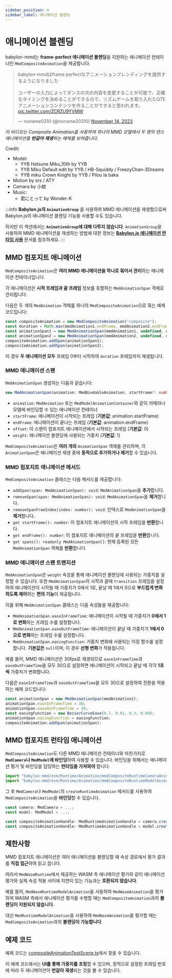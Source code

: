```yaml
---
sidebar_position: 4
sidebar_label: 애니메이션 블렌딩
---
```


# 애니메이션 블렌딩

babylon-mmd는 **frame-perfect 애니메이션 블렌딩**을 지원하는 애니메이션 컨테이너인 `MmdCompositeAnimation`을 제공합니다.

<blockquote class="twitter-tweet" data-media-max-width="10000">
<p lang="ja" dir="ltr">
    babylon-mmdはframe perfectなアニメーションブレンディングを提供するようになりました
    <br/>
    <br/>
    ユーザーの入力によってダンスの次の内容を変更することが可能で、正確なタイミングを決めることができるので、リズムゲームを取り入れたQTEアニメーションコンテンツを作ることができると思われます。
    <a href="https://t.co/ZCRZU9YVMW">pic.twitter.com/ZCRZU9YVMW</a>
</p>
&mdash; noname0310 (@noname20310)
<a href="https://twitter.com/noname20310/status/1724322704323756229?ref_src=twsrc%5Etfw">
November 14, 2023
</a>
</blockquote>
<script async src="https://platform.twitter.com/widgets.js" charset="utf-8"></script> 

*이 비디오는 Composite Animation을 사용하여 하나의 MMD 모델에서 두 명의 댄스 애니메이션을 **번갈아 재생**하는 예제를 보여줍니다.*

Credit:
- Model:
  - YYB Hatsune Miku_10th by YYB
  - YYB Miku Default edit by YYB / HB-Squiddy / FreezyChan-3Dreams
  - YYB miku Crown Knight by YYB / Pilou la baka
- Motion by srs / ATY
- Camara by 小紋
- Music: 
  - 君にとって by Wonder-K 

:::info
**Babylon.js의 `AnimationGroup`** 을 사용하여 MMD 애니메이션을 재생함으로써 Babylon.js의 애니메이션 블렌딩 기능을 사용할 수도 있습니다.

하지만 이 섹션에서는 **`AnimationGroup`에 대해 다루지 않습니다**. `AnimationGroup`을 사용하여 MMD 애니메이션을 재생하는 방법에 대한 정보는 **[Babylon.js 애니메이션 런타임 사용](../use-babylonjs-animation-runtime#babylonjs-animation-group)** 문서를 참조하세요.
:::

## MMD 컴포지트 애니메이션

`MmdCompositeAnimation`은 **여러 MMD 애니메이션을 하나로 묶어서 관리**하는 애니메이션 컨테이너입니다.

각 애니메이션은 **시작 프레임과 끝 프레임** 정보를 포함하는 `MmdAnimationSpan` 객체로 관리됩니다.

다음은 두 개의 `MmdAnimation` 객체를 하나의 `MmdCompositeAnimation`으로 묶는 예제 코드입니다:

```typescript
const compositeAnimation = new MmdCompositeAnimation("composite");
const duration = Math.max(mmdAnimation1.endFrame, mmdAnimation2.endFrame);
const animationSpan1 = new MmdAnimationSpan(mmdAnimation1, undefined, duration, 0, 1);
const animationSpan2 = new MmdAnimationSpan(mmdAnimation2, undefined, duration, 0, 1);
compositeAnimation.addSpan(animationSpan1);
compositeAnimation.addSpan(animationSpan2);
```

이 경우 **두 애니메이션 모두** 프레임 0부터 시작하여 `duration` 프레임까지 재생됩니다.

### MMD 애니메이션 스팬

`MmdAnimationSpan` 생성자는 다음과 같습니다:

```typescript
new MmdAnimationSpan(animation: MmdBindableAnimation, startFrame?: number, endFrame?: number, offset?: number, weight?: number): MmdAnimationSpan
```

- `animation`: `MmdAnimation` 또는 `MmdModelAnimationContainer`와 같이 카메라나 모델에 바인딩할 수 있는 애니메이션 컨테이너
- `startFrame`: 애니메이션이 시작되는 프레임 (**기본값**: animation.startFrame)
- `endFrame`: 애니메이션이 끝나는 프레임 (**기본값**: animation.endFrame)
- `offset`: 이 스팬이 컴포지트 애니메이션에서 시작되는 프레임 (**기본값**: 0)
- `weight`: 애니메이션 블렌딩에 사용되는 가중치 (**기본값**: 1)

`MmdCompositeAnimation`은 **여러 개의** `AnimationSpan` 객체를 관리하며, 각 `AnimationSpan`은 애니메이션 재생 중에 **동적으로 추가하거나 제거**할 수 있습니다.

### MMD 컴포지트 애니메이션 메서드

`MmdCompositeAnimation` 클래스는 다음 메서드를 제공합니다:

- `addSpan(span: MmdAnimationSpan): void`: `MmdAnimationSpan`을 **추가**합니다.
- `removeSpan(span: MmdAnimationSpan): void`: `MmdAnimationSpan`을 **제거**합니다.
- `removeSpanFromIndex(index: number): void`: 인덱스로 `MmdAnimationSpan`을 **제거**합니다.
- `get startFrame(): number`: 이 컴포지트 애니메이션의 시작 프레임을 **반환**합니다.
- `get endFrame(): number`: 이 컴포지트 애니메이션의 끝 프레임을 **반환**합니다.
- `get spans(): readonly MmdAnimationSpan[]`: 현재 등록된 모든 `MmdAnimationSpan` 객체를 **반환**합니다.

### MMD 애니메이션 스팬 트랜지션

`MmdAnimationSpan`은 `weight` 속성을 통해 애니메이션 블렌딩에 사용되는 가중치를 설정할 수 있습니다. 또한 `MmdAnimationSpan`의 시작과 끝에 `transition` 프레임을 설정하여 애니메이션이 시작될 때 가중치가 0에서 1로, 끝날 때 1에서 0으로 **부드럽게 변화하도록 제어**하는 **편의 기능**이 제공됩니다.

이를 위해 `MmdAnimationSpan` 클래스는 다음 속성들을 제공합니다:

- `MmdAnimationSpan.easeInFrameTime`: 애니메이션이 시작될 때 가중치가 **0에서 1로 변화**하는 프레임 수를 설정합니다.
- `MmdAnimationSpan.easeOutFrameTime`: 애니메이션이 끝날 때 가중치가 **1에서 0으로 변화**하는 프레임 수를 설정합니다.
- `MmdAnimationSpan.easingFunction`: 가중치 변화에 사용되는 이징 함수를 설정합니다. **기본값은** `null`이며, 이 경우 **선형 변화**가 적용됩니다.

예를 들어, MMD 애니메이션은 30fps로 재생되므로 `easeInFrameTime`과 `easeOutFrameTime`을 모두 30으로 설정하면 애니메이션이 시작되고 끝날 때 각각 **1초씩** 가중치가 변화합니다.

다음은 `easeInFrameTime`과 `easeOutFrameTime`을 모두 30으로 설정하여 전환을 적용하는 예제 코드입니다:

```typescript
const animationSpan = new MmdAnimationSpan(mmdAnimation1);
animationSpan.easeInFrameTime = 30;
animationSpan.easeOutFrameTime = 30;
const easingFunction = new BezierCurveEase(0.7, 0.01, 0.3, 0.99);
animationSpan.easingFunction = easingFunction;
compositeAnimation.addSpan(animationSpan);
```

## MMD 컴포지트 런타임 애니메이션

`MmdCompositeAnimation`도 다른 MMD 애니메이션 컨테이너와 마찬가지로 **`MmdCamera`나 `MmdModel`에 바인딩**하여 사용할 수 있습니다. 바인딩을 위해서는 애니메이션 평가 및 바인딩을 담당하는 **런타임을 가져와야** 합니다.

```typescript
import "babylon-mmd/esm/Runtime/Animation/mmdCompositeRuntimeCameraAnimation";
import "babylon-mmd/esm/Runtime/Animation/mmdCompositeRuntimeModelAnimation";
```

그 후 `MmdCamera`나 `MmdModel`의 `createRuntimeAnimation` 메서드를 사용하여 `MmdCompositeAnimation`을 **바인딩**할 수 있습니다.

```typescript
const camera: MmdCamera = ...;
const model: MmdModel = ...;

const compositeAnimationHandle: MmdRuntimeAnimationHandle = camera.createRuntimeAnimation(compositeAnimation);
const compositeAnimationHandle: MmdRuntimeAnimationHandle = model.createRuntimeAnimation(compositeAnimation);
```

## 제한사항

MMD 컴포지트 애니메이션은 여러 애니메이션을 블렌딩할 때 속성 경로에서 평가 결과를 **직접 접근**하여 읽고 씁니다.

따라서 `MmdWasmRuntime`에서 제공하는 WASM 측 애니메이션 평가와 같이 애니메이션 평가와 실제 속성 적용 사이에 지연이 있는 기능과는 **호환되지 않습니다**.

예를 들어, `MmdWasmRuntimeModelAnimation`을 사용하여 `MmdWasmAnimation`을 평가하여 WASM 측에서 애니메이션 평가를 수행할 때는 `MmdCompositeAnimation`과의 **블렌딩이 지원되지 않습니다**.

대신 `MmdRuntimeModelAnimation`을 사용하여 `MmdWasmAnimation`을 평가할 때는 `MmdCompositeAnimation`과의 **블렌딩이 가능합니다**.

## 예제 코드

예제 코드는 [compositeAnimationTestScene.ts](https://github.com/noname0310/babylon-mmd/blob/main/src/Test/Scene/compositeAnimationTestScene.ts)에서 찾을 수 있습니다.

이 예제 코드에서는 **UI를 통해 가중치를 조정**할 수 있으며, 정적으로 설정된 프레임 번호에 따라 두 애니메이션이 **번갈아 재생**되는 것을 볼 수 있습니다.
